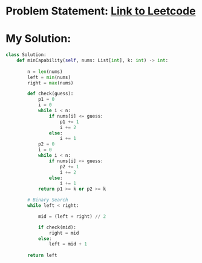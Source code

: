 # Problem Statement: [Link to Leetcode](https://leetcode.com/problems/house-robber-iv/description/?envType=daily-question&envId=2025-03-15)
# My Solution: 
```python
class Solution:
    def minCapability(self, nums: List[int], k: int) -> int:
        
        n = len(nums)
        left = min(nums)
        right = max(nums)

        def check(guess):
            p1 = 0
            i = 0
            while i < n:
                if nums[i] <= guess:
                    p1 += 1
                    i += 2
                else:
                    i += 1
            p2 = 0
            i = 0
            while i < n:
                if nums[i] <= guess:
                    p2 += 1
                    i += 2
                else:
                    i += 1
            return p1 >= k or p2 >= k

        # Binary Search
        while left < right:

            mid = (left + right) // 2

            if check(mid):
                right = mid
            else:
                left = mid + 1
        
        return left
```
